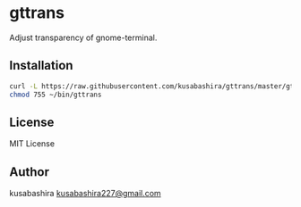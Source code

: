 gttrans
=======

Adjust transparency of gnome-terminal.

Installation
------------

```sh
curl -L https://raw.githubusercontent.com/kusabashira/gttrans/master/gttrans > ~/bin/gttrans
chmod 755 ~/bin/gttrans
```

License
-------

MIT License

Author
------

kusabashira <kusabashira227@gmail.com>
